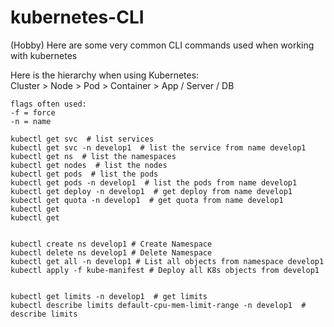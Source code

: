 # kubernetes-CLI
(Hobby) Here are some very common CLI commands used when working with kubernetes 

Here is the hierarchy when using Kubernetes:  
Cluster > Node > Pod > Container > App / Server / DB  

```
flags often used:  
-f = force  
-n = name  

kubectl get svc  # list services  
kubectl get svc -n develop1  # list the service from name develop1
kubectl get ns  # list the namespaces  
kubectl get nodes  # list the nodes  
kubectl get pods  # list the pods  
kubectl get pods -n develop1  # list the pods from name develop1 
kubectl get deploy -n develop1  # get deploy from name develop1  
kubectl get quota -n develop1  # get quota from name develop1  
kubectl get  
kubectl get  


kubectl create ns develop1 # Create Namespace  
kubectl delete ns develop1 # Delete Namespace  
kubectl get all -n develop1 # List all objects from namespace develop1  
kubectl apply -f kube-manifest # Deploy all K8s objects from develop1  


kubectl get limits -n develop1  # get limits  
kubectl describe limits default-cpu-mem-limit-range -n develop1  # describe limits  
```
